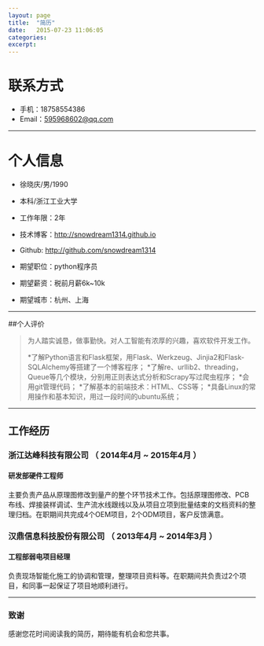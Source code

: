 ```yaml
---
layout: page
title:  "简历"
date:   2015-07-23 11:06:05
categories: 
excerpt: 
---
```


# 联系方式

- 手机：18758554386 
- Email：595968602@qq.com 

---

# 个人信息

 - 徐晓庆/男/1990 
 - 本科/浙江工业大学 
 - 工作年限：2年
 - 技术博客：http://snowdream1314.github.io
 - Github: http://github.com/snowdream1314

 - 期望职位：python程序员
 - 期望薪资：税前月薪6k~10k
 - 期望城市：杭州、上海

---

##个人评价

 > 为人踏实诚恳，做事勤快。对人工智能有浓厚的兴趣，喜欢软件开发工作。
>
 > *了解Python语言和Flask框架，用Flask、Werkzeug、Jinjia2和Flask-SQLAlchemy等搭建了一个博客程序；
   *了解re、urllib2、threading，Queue等几个模块，分别用正则表达式分析和Scrapy写过爬虫程序；
   *会用git管理代码；
   *了解基本的前端技术：HTML、CSS等；
   *具备Linux的常用操作和基本知识，用过一段时间的ubuntu系统；
> 
---

## 工作经历

### 浙江达峰科技有限公司 （ 2014年4月 ~ 2015年4月 ）

#### 研发部硬件工程师 
主要负责产品从原理图修改到量产的整个环节技术工作。包括原理图修改、PCB布线、焊接装样调试、生产流水线跟线以及从项目立项到批量结束的文档资料的整理归档。在职期间共完成4个OEM项目，2个ODM项目，客户反馈满意。

 
### 汉鼎信息科技股份有限公司 （ 2013年4月 ~ 2014年3月 ）

#### 工程部弱电项目经理 
负责现场智能化施工的协调和管理，整理项目资料等。在职期间共负责过2个项目，和同事一起保证了项目地顺利进行。

---

### 致谢
感谢您花时间阅读我的简历，期待能有机会和您共事。
